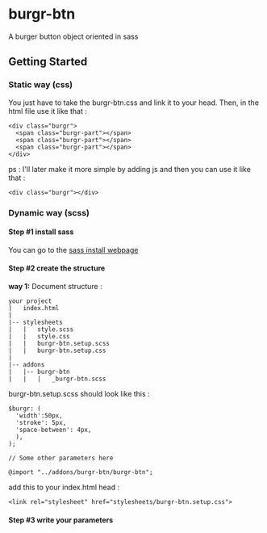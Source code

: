 # burgr-btn

A burger button object oriented in sass

## Getting Started

### Static way (css)

You just have to take the burgr-btn.css and link it to your head.
Then, in the html file use it like that :
```
<div class="burgr">
  <span class="burgr-part"></span>
  <span class="burgr-part"></span>
  <span class="burgr-part"></span>
</div>
```
ps : I'll later make it more simple by adding js and then you can use it like that :
```
<div class="burgr"></div>
```
### Dynamic way (scss)

#### Step \#1 install sass

You can go to the [sass install webpage](https://sass-lang.com/install)

#### Step \#2 create the structure

__way 1:__
Document structure :
```
your project
|   index.html
|
|-- stylesheets
|   |   style.scss
|   |   style.css
|   |   burgr-btn.setup.scss
|   |   burgr-btn.setup.css
|
|-- addons
|   |-- burgr-btn
|   |   |   _burgr-btn.scss
```

burgr-btn.setup.scss should look like this :

```
$burgr: (
  'width':50px,
  'stroke': 5px,
  'space-between': 4px,
  ),
);

// Some other parameters here

@import "../addons/burgr-btn/burgr-btn";
```

add this to your index.html head :

```
<link rel="stylesheet" href="stylesheets/burgr-btn.setup.css">
```

#### Step \#3 write your parameters
